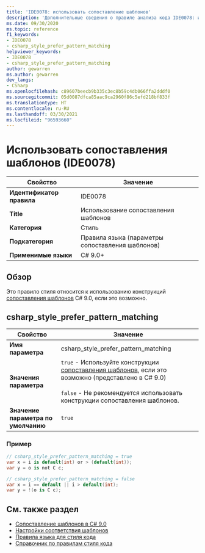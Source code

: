 ```yaml
---
title: 'IDE0078: использовать сопоставление шаблонов'
description: 'Дополнительные сведения о правиле анализа кода IDE0078: использовать сопоставление шаблонов'
ms.date: 09/30/2020
ms.topic: reference
f1_keywords:
- IDE0078
- csharp_style_prefer_pattern_matching
helpviewer_keywords:
- IDE0078
- csharp_style_prefer_pattern_matching
author: gewarren
ms.author: gewarren
dev_langs:
- CSharp
ms.openlocfilehash: c89607beecb9b335c3ec8b59c4db066ffa2dddf0
ms.sourcegitcommit: 05d0087dfca85aac9ca2960f86c5efd218bf833f
ms.translationtype: HT
ms.contentlocale: ru-RU
ms.lasthandoff: 03/30/2021
ms.locfileid: "96593660"
---
```

# <a name="use-pattern-matching-ide0078"></a>Использовать сопоставления шаблонов (IDE0078)

|Свойство|Значение|
|-|-|
| **Идентификатор правила** | IDE0078 |
| **Title** | Использование сопоставления шаблонов |
| **Категория** | Стиль |
| **Подкатегория** | Правила языка (параметры сопоставления шаблонов) |
| **Применимые языки** | C# 9.0+ |

## <a name="overview"></a>Обзор

Это правило стиля относится к использованию конструкций [сопоставления шаблонов](../../../csharp/whats-new/csharp-9.md#pattern-matching-enhancements) C# 9.0, если это возможно.

## <a name="csharp_style_prefer_pattern_matching"></a>csharp_style_prefer_pattern_matching

|Свойство|Значение|
|-|-|
| **Имя параметра** | csharp_style_prefer_pattern_matching |
| **Значения параметра** | `true` - Используйте конструкции [сопоставления шаблонов](../../../csharp/whats-new/csharp-9.md#pattern-matching-enhancements), если это возможно (представлено в C# 9.0)<br /><br />`false` - Не рекомендуется использовать конструкции сопоставления шаблонов. |
| **Значение параметра по умолчанию** | `true` |

### <a name="example"></a>Пример

```csharp
// csharp_style_prefer_pattern_matching = true
var x = i is default(int) or > (default(int));
var y = o is not C c;

// csharp_style_prefer_pattern_matching = false
var x = i == default || i > default(int);
var y = !(o is C c);
```

## <a name="see-also"></a>См. также раздел

- [Сопоставление шаблонов в C# 9.0](../../../csharp/whats-new/csharp-9.md#pattern-matching-enhancements)
- [Настройки соответствия шаблонов](pattern-matching-preferences.md)
- [Правила языка для стиля кода](language-rules.md)
- [Справочник по правилам стиля кода](index.md)
